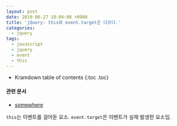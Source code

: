 ```yaml
---
layout: post
date: 2019-06-27 18:04:00 +0900
title: 'jQuery: this와 event.target은 다르다.'
categories:
  - jquery
tags:
  - javascript
  - jquery
  - event
  - this
---
```


* Kramdown table of contents
{:toc .toc}

#### 관련 문서

- [somewhere](somewhere)

`this`는 이벤트를 걸어둔 요소. `event.target`은 이벤트가 실제 발생한 요소임.

